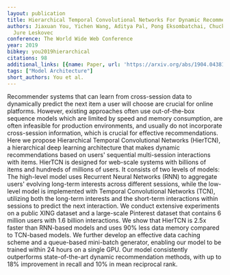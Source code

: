```yaml
---
layout: publication
title: Hierarchical Temporal Convolutional Networks For Dynamic Recommender Systems
authors: Jiaxuan You, Yichen Wang, Aditya Pal, Pong Eksombatchai, Chuck Rosenberg,
  Jure Leskovec
conference: The World Wide Web Conference
year: 2019
bibkey: you2019hierarchical
citations: 98
additional_links: [{name: Paper, url: 'https://arxiv.org/abs/1904.04381'}]
tags: ["Model Architecture"]
short_authors: You et al.
---
```

Recommender systems that can learn from cross-session data to dynamically
predict the next item a user will choose are crucial for online platforms.
However, existing approaches often use out-of-the-box sequence models which are
limited by speed and memory consumption, are often infeasible for production
environments, and usually do not incorporate cross-session information, which
is crucial for effective recommendations. Here we propose Hierarchical Temporal
Convolutional Networks (HierTCN), a hierarchical deep learning architecture
that makes dynamic recommendations based on users' sequential multi-session
interactions with items. HierTCN is designed for web-scale systems with
billions of items and hundreds of millions of users. It consists of two levels
of models: The high-level model uses Recurrent Neural Networks (RNN) to
aggregate users' evolving long-term interests across different sessions, while
the low-level model is implemented with Temporal Convolutional Networks (TCN),
utilizing both the long-term interests and the short-term interactions within
sessions to predict the next interaction. We conduct extensive experiments on a
public XING dataset and a large-scale Pinterest dataset that contains 6 million
users with 1.6 billion interactions. We show that HierTCN is 2.5x faster than
RNN-based models and uses 90% less data memory compared to TCN-based models. We
further develop an effective data caching scheme and a queue-based mini-batch
generator, enabling our model to be trained within 24 hours on a single GPU.
Our model consistently outperforms state-of-the-art dynamic recommendation
methods, with up to 18% improvement in recall and 10% in mean reciprocal rank.